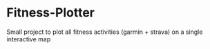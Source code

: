 # Fitness-Plotter

Small project to plot all fitness activities (garmin + strava) on a single interactive map